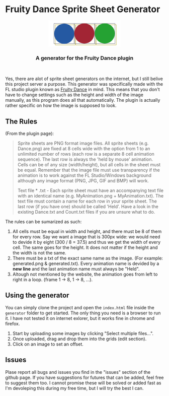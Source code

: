 # Fruity Dance Sprite Sheet Generator

<div style='text-align: center'> <img src='logotype.png'> <br> <h3> A generator for the Fruity Dance plugin</h3> </div> <br>

Yes, there are alot of sprite sheet generators on the internet, but I still belive this project server a purpose. 
This generator was specifically made with the FL studio plugin known as [Fruity Dance](https://www.image-line.com/fl-studio-learning/fl-studio-online-manual/html/plugins/Fruity%20Dance.htm) in mind. This means that you don't have to change settings such as the height and width of the image manually, as this program does all that automatically. The plugin is actually rather specific on how the image is supposed to look. 

## The Rules
(From the plugin page):
> Sprite sheets are PNG format image files. All sprite sheets (e.g. Dance.png) are fixed at 8 cells wide with the option from 1 to an unlimited number of rows (each row is a separate 8 cell animation sequence). The last row is always the 'held by mouse' animation. Cells can be of any size (width/height), but all cells in the sheet must be equal. Remember that the image file must use transparency if the animation is to work against the FL Studio/Windows background although any image format (PNG, JPG, GIF and BMP) will work.
> 
>Text file * .txt - Each sprite sheet must have an accompanying text file with an identical name (e.g. MyAnimation.png + MyAnimation.txt). The text file must contain a name for each row in your sprite sheet. The last row (if you have one) should be called 'Held'. Have a look in the existing Dance.txt and Count.txt files if you are unsure what to do.

The rules can be sumarized as such:
1. All cells must be equal in width and height, and there must be 8 of them for every row. Say we want a image that is 300px wide: we would need to devide it by eight (300 / 8 = 37.5) and thus we get the width of every cell. The same goes for the height. It does not matter if the height and the width is not the same.
2. There must be a txt of the exact same name as the image. (For example: generated.png & generated.txt). Every animation name is devided by a **new line** and the last animation name must always be "Held".
3. Altough not mentioned by the website, the animation goes from left to right in a loop. (frame 1 -> 8, 1 -> 8, ...).

## Using the generator
You can simply clone the project and open the `index.html` file inside the `generator` folder to get started. The only thing you need is a browser to run it. I have not tested it on internet exlorer, but it works fine in chrome and firefox.

1. Start by uploading some images by clicking "Select multiple files...". 
2. Once uploaded, drag and drop them into the grids (edit section). 
3. Click on an image to set an offset. 

## Issues
Plase report all bugs and issues you find in the "issues" section of the github page. If you have suggestions for futures that can be added, feel free to suggest them too. I cannot promise these will be solved or added fast as I'm devoleping this during my free time, but I will try the best I can.